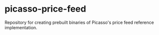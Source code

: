 # picasso-price-feed

Repository for creating prebuilt binaries of Picasso's price feed reference implementation.
